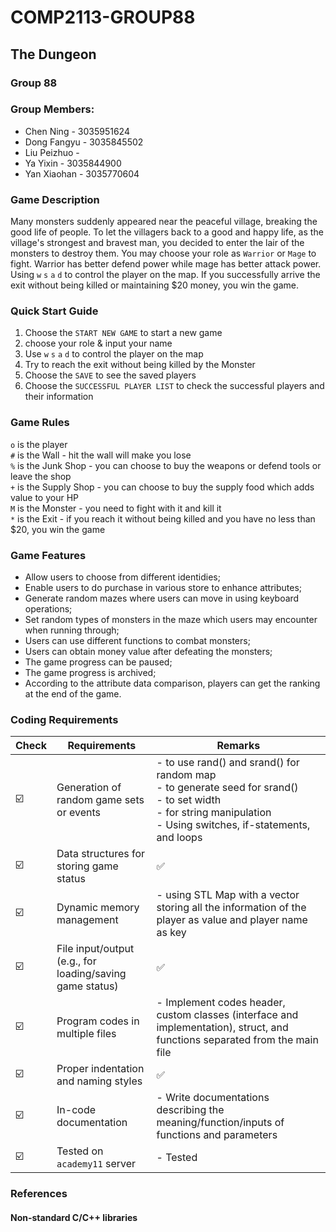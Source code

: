 # COMP2113-GROUP88

## The Dungeon

### Group 88
### Group Members:
* Chen Ning - 3035951624
* Dong Fangyu - 3035845502
* Liu Peizhuo - 
* Ya Yixin - 3035844900
* Yan Xiaohan - 3035770604

### Game Description
Many monsters suddenly appeared near the peaceful village, breaking the good life of people. To let the villagers back to a good and happy life, as the village's strongest and bravest man, you decided to enter the lair of the monsters to destroy them. You may choose your role as `Warrior` or `Mage` to fight. Warrior has better defend power while mage has better attack power. Using `w` `s` `a` `d` to control the player on the map. If you successfully arrive the exit without being killed or maintaining $20 money, you win the game.

### Quick Start Guide
1. Choose the `START NEW GAME` to start a new game
2. choose your role & input your name
3. Use `w` `s` `a` `d` to control the player on the map
4. Try to reach the exit without being killed by the Monster
5. Choose the `SAVE` to see the saved players
6. Choose the `SUCCESSFUL PLAYER LIST` to check the successful players and their information

### Game Rules 
`o` is the player <br>
`#` is the Wall - hit the wall will make you lose <br>
`%` is the Junk Shop - you can choose to buy the weapons or defend tools or leave the shop <br>
`+` is the Supply Shop - you can choose to buy the supply food which adds value to your HP <br>
`M` is the Monster - you need to fight with it and kill it <br>
`*` is the Exit - if you reach it without being killed and you have no less than $20, you win the game <br>

### Game Features
- Allow users to choose from different identidies;
- Enable users to do purchase in various store to enhance attributes;
- Generate random mazes where users can move in using keyboard operations;
- Set random types of monsters in the maze which users may encounter when running through;
- Users can use different functions to combat monsters;
- Users can obtain money value after defeating the monsters;
- The game progress can be paused;
- The game progress is archived;
- According to the attribute data comparison, players can get the ranking at the end of the game.

### Coding Requirements
| Check | Requirements | Remarks |  
| --- | --- | --- |  
| ☑️ | Generation of random game sets or events  | - <cstdlib> to use rand() and srand() for random map <br>- <ctime> to generate seed for srand() <br>- <iomanip> to set width <br>- <string> for string manipulation <br>- Using switches, if-statements, and loops|  
| ☑️ | Data structures for storing game status  | ✅|  
| ☑️ | Dynamic memory management  | - using STL Map with a vector storing all the information of the player as value and player name as key|  
| ☑️ | File input/output (e.g., for loading/saving game status)  | ✅|  
| ☑️ | Program codes in multiple files  | - Implement codes header, custom classes (interface and implementation), struct, and functions separated from the main file|  
| ☑️ | Proper indentation and naming styles  | ✅|  
| ☑️ | In-code documentation | - Write documentations describing the meaning/function/inputs of functions and parameters|  
| ☑️ | Tested on `academy11` server | - Tested|  


### References
#### Non-standard C/C++ libraries

